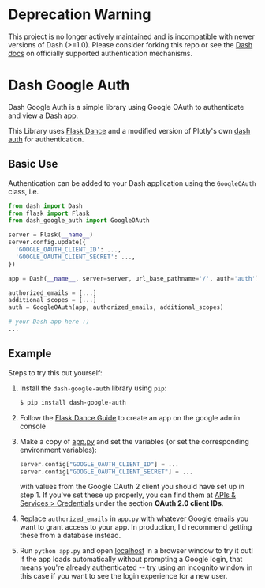 # Deprecation Warning
This project is no longer actively maintained and is incompatible with newer versions of Dash (>=1.0). Please consider forking this repo or see the [Dash docs](https://dash.plotly.com/authentication) on officially supported authentication mechanisms.

# Dash Google Auth

Dash Google Auth is a simple library using Google OAuth to authenticate and
view a [Dash](https://dash.plot.ly/) app.

This Library uses [Flask Dance](https://github.com/singingwolfboy/flask-dance)
and a modified version of Plotly's own [dash auth](https://github.com/plotly/dash-auth)
for authentication.

## Basic Use

Authentication can be added to your Dash application using the `GoogleOAuth`
class, i.e.

```python
from dash import Dash
from flask import Flask
from dash_google_auth import GoogleOAuth

server = Flask(__name__)
server.config.update({
  'GOOGLE_OAUTH_CLIENT_ID': ...,
  'GOOGLE_OAUTH_CLIENT_SECRET': ...,
})

app = Dash(__name__, server=server, url_base_pathname='/', auth='auth')

authorized_emails = [...]
additional_scopes = [...]
auth = GoogleOAuth(app, authorized_emails, additional_scopes)

# your Dash app here :)
...
```

## Example
Steps to try this out yourself:

1. Install the `dash-google-auth` library using `pip`:

    ```bash
    $ pip install dash-google-auth
    ```

2. Follow the [Flask Dance Guide](http://flask-dance.readthedocs.io/en/latest/quickstarts/google.html)
   to create an app on the google admin console

3. Make a copy of [app.py](https://github.com/lucaschapin/dash-google-auth/blob/master/app.py)
   and set the variables (or set the corresponding environment variables):
    ```python
    server.config["GOOGLE_OAUTH_CLIENT_ID"] = ...
    server.config["GOOGLE_OAUTH_CLIENT_SECRET"] = ...
    ```
   with values from the Google OAuth 2 client you should have set up in step 1.
   If you've set these up properly, you can find them at
   [APIs & Services > Credentials](https://console.developers.google.com/apis/credentials)
   under the section **OAuth 2.0 client IDs**.

4. Replace `authorized_emails` in `app.py` with whatever
   Google emails you want to grant access to your app. In production, I'd
   recommend getting these from a database instead.

5. Run `python app.py` and open [localhost](http://localhost:8050/) in a
   browser window to try it out! If the app loads automatically without
   prompting a Google login, that means you're already authenticated -- try
   using an incognito window in this case if you want to see the login
   experience for a new user.
